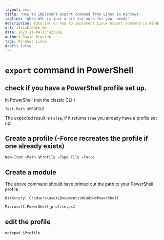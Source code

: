 ```yaml
---
layout: post
title: "How to implement export command from Linux in Windows"
tagline: "When WSL is just a bit too much for your needs"
description: Tutorial on how to implement Linux export command in Windows PowerShell
url: itisoktoask.me
date: 2023-11-04T15:42:00Z
author: Dawid Krysiak
tags: Windows Linux
draft: false
---
```



# `export` command in PowerShell

## check if you have a PowerShell profile set up.

In PowerShell (not the classic CLI!)
```
Test-Path $PROFILE
```
The expected result is `False`, if it returns `True` you already have a profile set up!

## Create a profile (-Force recreates the profile if one already exists)

```
New-Item –Path $Profile –Type File –Force
```

## Create a module
The above command should have printed out the path to your PowerShell profile

```
Directory: C:\Users\user\Documents\WindowsPowerShell

Microsoft.PowerShell_profile.ps1
```


## edit the profile

```
notepad $Profile
```

